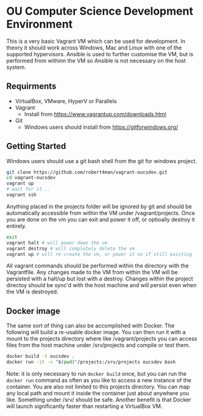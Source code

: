 # OU Computer Science Development Environment

This is a very basic Vagrant VM which can be used for development.
In theory it should work across Windows, Mac and Linux with one of
the supported hypervisors. Ansible is used to further customise the
VM, but is performed from withinn the VM so Ansible is not necessary
on the host system.

## Requirments

- VirtualBox, VMware, HyperV or Parallels
- Vagrant
  - Install from <https://www.vagrantup.com/downloads.html>
- Git
  - Windows users should install from <https://gitforwindows.org/>

## Getting Started

Windows users should use a git bash shell from the git for windows project.

```bash
git clone https://github.com/robert4man/vagrant-oucsdev.git
cd vagrant-oucsdev
vagrant up
# wait for it...
vagrant ssh
```

Anything placed in the projects folder will be ignored by git and should be
automatically accessible from within the VM under /vagrant/projects. Once you
are done on the vm you can exit and power it off, or optioally destroy it entirely.

```bash
exit
vagrant halt # will power down the vm
vagrant destroy # will completely delete the vm
vagrant up # will re-create the vm, or power it on if still existing
```

All vagrant commands should be performed within the directory with the Vagrantfile.
Any changes made to the VM from within the VM will be persisted with a halt/up but
lost with a destroy. Changes within the project directoy should be sync'd with the
host machine and will persist even when the VM is destroyed.

## Docker image

The same sort of thing can also be accomplished with Docker. The following will
build a re-usable docker image. You can then run it with a mount to the projects
directory where like /vagrant/projects you can access files from the host machine
under /srv/projects and compile or test them.

```bash
docker build -t oucsdev .
docker run -it -v "$(pwd)"/projects:/srv/projects oucsdev bash
```

Note: it is only necessary to run `docker build` once, but you can run the
`docker run` command as often as you like to access a new instance of the
container. You are also not limited to this projects directory. You can map
any local path and mount it inside the container just about anywhere you like.
Something under /srv/ should be safe. Another benefit is that Docker will
launch significantly faster than restarting a VirtualBox VM.
